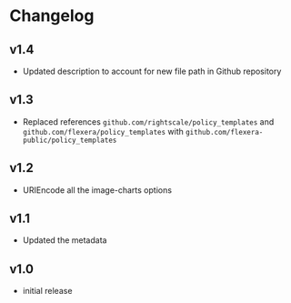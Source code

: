 # Changelog

## v1.4

- Updated description to account for new file path in Github repository

## v1.3

- Replaced references `github.com/rightscale/policy_templates` and `github.com/flexera/policy_templates` with `github.com/flexera-public/policy_templates`

## v1.2

- URIEncode all the image-charts options

## v1.1

- Updated the metadata

## v1.0

- initial release
